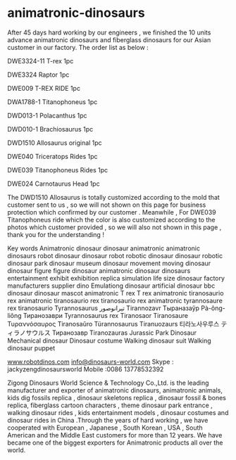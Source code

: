# animatronic-dinosaurs


After 45 days hard working by our engineers , we finished the 10 units advance animatronic dinosaurs and fiberglass dinosaurs for our Asian customer in our factory. The order list as below :

DWE3324-11 T-rex    1pc

DWE3324 Raptor    1pc

DWE009 T-REX RIDE   1pc

DWA1788-1 Titanophoneus  1pc

DWD013-1 Polacanthus    1pc

DWD010-1 Brachiosaurus   1pc

DWD1510 Allosaurus original   1pc

DWE040 Triceratops Rides    1pc

DWE039 Titanophoneus Rides  1pc

DWE024 Carnotaurus Head  1pc

The DWD1510 Allosaurus is totally customized according to the mold that customer sent to us , so we will not shown on this page for business protection which confirmed by our customer . Meanwhile , For DWE039 Titanophoneus ride which the color is also customized according to the photos which customer provided , so we will also not shown in this page , thank you for the understanding !

Key words
Animatronic dinosaur
dinosaur animatronic
animatronic dinosaurs
robot dinosaur
dinosaur robot
robotic dinosaur
dinosaur robotic
dinosaur park
dinosaur museum
dinosaur movement
moving dinosaur
dinosaur figure
figure dinosaur
animatronic
dinosaur
dinosaurs
entertainment
exhibit
exhibition
replica
simulation
life size dinosaur
factory
manufacturers
supplier
dino
Emulationg dinosaur
artificial dinosaur
bbc dinosaur
dinosaur mascot
animatronic T rex
T rex animatronic
tiranosaurio rex
animatronic tiranosaurio rex
tiranosaurio rex animatronic
tyrannosaure rex
tiranosaurio
Tyrannosaurus
تيرانوصور
Tirannozavr
Тыраназаўр
Pà-ông-liông
Тиранозаври
Tyrannosaurus rex
Tiranosaor
Tiranosaure
Τυραννόσαυρος
Tiranosaŭro
Türannosaurus
Tiranuozaurs
티라노사우루스
ティラノサウルス
Тиранозавр
Tiranozauras
Jurassic Park Dinosaur
Mechanical dinosaur
Dinosaur costume
Walking dinosaur suit
Walking dinosaur puppet

www.robotdinos.com
info@dinosaurs-world.com
Skype : jackyzengdinosaursworld
Mobile :0086 13778532392
 
Zigong Dinosaurs World Science & Technology Co.,Ltd. is the leading manufacturer and exporter of animatronic dinosaurs, animatronic animals, kids dig fossils replica , dinosaur skeletons replica , dinosaur fossil & bones replica, fiberglass cartoon characters , theme dinosaur park entrance , walking dinosaur rides , kids entertainment models , dinosaur costumes and dinosaur rides in China .Through the years of hard working , we have cooperated with European , Japanese , South Korean , USA , South American and the Middle East customers for more than 12 years. We have became one of the biggest exporters for Animatronic products all over the world.

